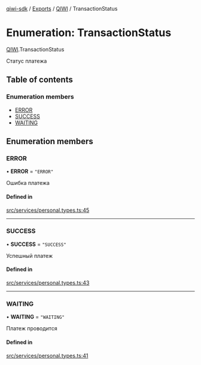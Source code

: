[qiwi-sdk](../README.md) / [Exports](../modules.md) / [QIWI](../modules/QIWI.md) / TransactionStatus

# Enumeration: TransactionStatus

[QIWI](../modules/QIWI.md).TransactionStatus

Статус платежа

## Table of contents

### Enumeration members

- [ERROR](QIWI.TransactionStatus.md#error)
- [SUCCESS](QIWI.TransactionStatus.md#success)
- [WAITING](QIWI.TransactionStatus.md#waiting)

## Enumeration members

### ERROR

• **ERROR** = `"ERROR"`

Ошибка платежа

#### Defined in

[src/services/personal.types.ts:45](https://github.com/AlexXanderGrib/node-qiwi-sdk/blob/074077c/src/services/personal.types.ts#L45)

___

### SUCCESS

• **SUCCESS** = `"SUCCESS"`

Успешный платеж

#### Defined in

[src/services/personal.types.ts:43](https://github.com/AlexXanderGrib/node-qiwi-sdk/blob/074077c/src/services/personal.types.ts#L43)

___

### WAITING

• **WAITING** = `"WAITING"`

Платеж проводится

#### Defined in

[src/services/personal.types.ts:41](https://github.com/AlexXanderGrib/node-qiwi-sdk/blob/074077c/src/services/personal.types.ts#L41)

